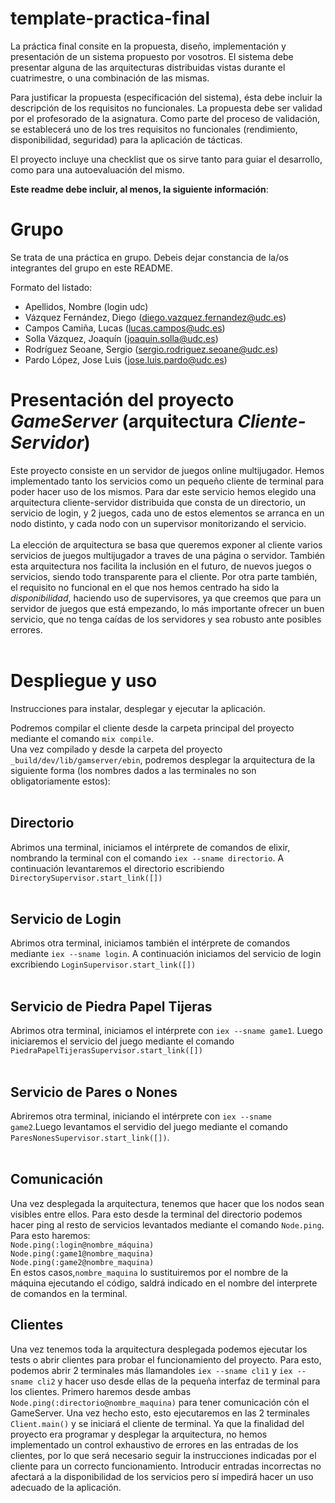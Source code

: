# template-practica-final

La práctica final consite en la propuesta, diseño, implementación y
presentación de un sistema propuesto por vosotros. El sistema debe
presentar alguna de las arquitecturas distribuidas vistas durante el
cuatrimestre, o una combinación de las mismas.

Para justificar la propuesta (especificación del sistema), ésta debe
incluir la descripción de los requisitos no funcionales. La propuesta
debe ser validad por el profesorado de la asignatura. Como parte del
proceso de validación, se establecerá uno de los tres requisitos no
funcionales (rendimiento, disponibilidad, seguridad) para la
aplicación de tácticas.

El proyecto incluye una checklist que os sirve tanto para guiar el
desarrollo, como para una autoevaluación del mismo.

__Este readme debe incluir, al menos, la siguiente información__:


# Grupo

Se trata de una práctica en grupo. Debeis dejar constancia de la/os
integrantes del grupo en este README.

Formato del listado:

- Apellidos, Nombre (login udc)
- Vázquez Fernández, Diego (diego.vazquez.fernandez@udc.es)
- Campos Camiña, Lucas (lucas.campos@udc.es)
- Solla Vázquez, Joaquín (joaquin.solla@udc.es)
- Rodríguez Seoane, Sergio (sergio.rodriguez.seoane@udc.es)
- Pardo López, Jose Luis (jose.luis.pardo@udc.es)
  


# Presentación del proyecto _GameServer_ (arquitectura _Cliente-Servidor_)

Este proyecto consiste en un servidor de juegos online multijugador. Hemos implementado tanto
los servicios como un pequeño cliente de terminal para poder hacer uso de los mismos. Para dar este servicio
hemos elegido una arquitectura cliente-servidor distribuida que consta de un directorio,
un servicio de login, y 2 juegos, cada uno de estos elementos se arranca en un nodo distinto,
y cada nodo con un supervisor monitorizando el servicio.<br><br>
La elección de arquitectura se basa que queremos exponer al cliente varios servicios de juegos multijugador
a traves de una página o servidor. También esta arquitectura nos facilita la inclusión en el futuro, de nuevos
juegos o servicios, siendo todo transparente para el cliente. Por otra parte también, el requisito no funcional
en el que nos hemos centrado ha sido la _disponibilidad_, haciendo uso de supervisores,
 ya que creemos que para un servidor de juegos que está empezando, lo más importante ofrecer un buen servicio,
 que no tenga caídas de los servidores y sea robusto ante posibles errores. <br><br>

# Despliegue y uso<br>

Instrucciones para instalar, desplegar y ejecutar la aplicación.

Podremos compilar el cliente desde la carpeta principal del proyecto mediante el comando `mix compile`.<br>
Una vez compilado y desde la carpeta del proyecto `_build/dev/lib/gamserver/ebin`, podremos desplegar 
la arquitectura de la siguiente forma (los nombres dados a las terminales no son obligatoriamente estos): <br><br>
## **Directorio**<br>
Abrimos una terminal, iniciamos el intérprete de comandos de elixir, nombrando la terminal con el comando
`iex --sname directorio`. A continuación levantaremos el directorio escribiendo `DirectorySupervisor.start_link([])`<br><br>
## **Servicio de Login**<br>
Abrimos otra terminal, iniciamos también el intérprete de comandos mediante `iex --sname login`. A continuación
iniciamos del servicio de login excribiendo `LoginSupervisor.start_link([])`<br><br>
## **Servicio de Piedra Papel Tijeras**<br>
Abrimos otra terminal, iniciamos el intérprete con `iex --sname game1`. Luego iniciaremos el servicio del juego
mediante el comando `PiedraPapelTijerasSupervisor.start_link([])`<br><br>
## **Servicio de Pares o Nones**<br>
Abriremos otra terminal, iniciando el intérprete con `iex --sname game2`.Luego levantamos el servidio del juego
mediante el comando `ParesNonesSupervisor.start_link([])`.<br><br>

## **Comunicación**<br>
Una vez desplegada la arquitectura, tenemos que hacer que los nodos sean visibles entre ellos. Para esto desde la 
terminal del directorio podemos hacer ping al resto de servicios levantados mediante el comando `Node.ping`. Para esto
haremos:<br>`Node.ping(:login@nombre_máquina)`<br>`Node.ping(:game1@nombre_maquina)`<br>`Node.ping(:game2@nombre_maquina)`<br>
En estos casos,`nombre_maquina` lo sustituiremos por el nombre de la máquina ejecutando el código, saldrá indicado en 
el nombre del interprete de comandos en la terminal.

## **Clientes**<br>
Una vez tenemos toda la arquitectura desplegada podemos ejecutar los tests o abrir clientes para probar el funcionamiento
del proyecto. Para esto, podemos abrir 2 terminales más llamandoles `iex --sname cli1` y `iex --sname cli2` y hacer uso
desde ellas de la pequeña interfaz de terminal para los clientes. Primero haremos desde ambas `Node.ping(:directorio@nombre_maquina)`
para tener comunicación cón el GameServer. Una vez hecho esto, esto ejecutaremos en las 2 terminales `Client.main()` y se iniciará
el cliente de terminal. Ya que la finalidad del proyecto era programar y desplegar la arquitectura, no hemos implementado
un control exhaustivo de errores en las entradas de los clientes, por lo que será necesario seguir la instrucciones indicadas por
el cliente para un correcto funcionamiento. Introducir entradas incorrectas no afectará a la disponibilidad de los servicios pero sí
impedirá hacer un uso adecuado de la aplicación.<br><br>

